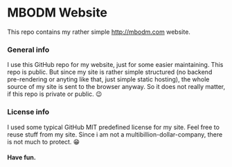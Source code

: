 # MBODM Website

This repo contains my rather simple http://mbodm.com website.

### General info
I use this GitHub repo for my website, just for some easier maintaining. This repo is public. But since my site is rather simple structured (no backend pre-rendering or anyting like that, just simple static hosting), the whole source of my site is sent to the browser anyway. So it does not really matter, if this repo is private or public. 😉

### License info
I used some typical GitHub MIT predefined license for my site. Feel free to reuse stuff from my site. Since i am not a multibillion-dollar-company, there is not much to protect. 😁

#### Have fun.
